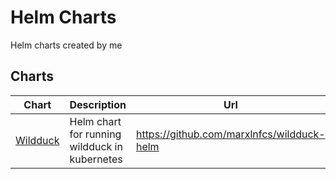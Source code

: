 # Helm Charts
Helm charts created by me

## Charts
| Chart                                                  | Description                                   | Url                                        |
|--------------------------------------------------------|-----------------------------------------------|--------------------------------------------|
| [Wildduck](https://github.com/marxlnfcs/wildduck-helm) | Helm chart for running wildduck in kubernetes | https://github.com/marxlnfcs/wildduck-helm |